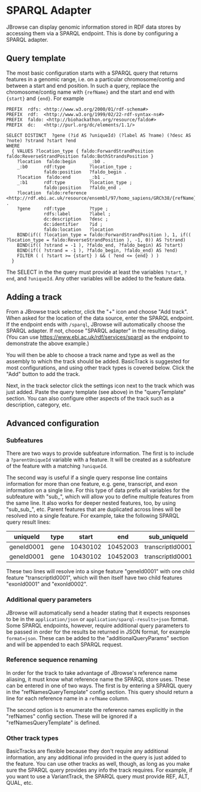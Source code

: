 # SPARQL Adapter

JBrowse can display genomic information stored in RDF data stores by accessing them via a SPARQL endpoint. This is done by configuring a SPARQL adapter.

## Query template

The most basic configuration starts with a SPARQL query that returns features
in a genomic range, i.e. on a particular chromosome/contig and between a start
and end position. In such a query, replace the chromosome/contig name with
`{refName}` and the start and end with `{start}` and `{end}`. For example

```sparql
PREFIX  rdfs: <http://www.w3.org/2000/01/rdf-schema#>
PREFIX  rdf:  <http://www.w3.org/1999/02/22-rdf-syntax-ns#>
PREFIX  faldo: <http://biohackathon.org/resource/faldo#>
PREFIX  dc:   <http://purl.org/dc/elements/1.1/>

SELECT DISTINCT  ?gene (?id AS ?uniqueId) (?label AS ?name) (?desc AS ?note) ?strand ?start ?end
WHERE
  { VALUES ?location_type { faldo:ForwardStrandPosition faldo:ReverseStrandPosition faldo:BothStrandsPosition }
    ?location  faldo:begin     _:b0 .
    _:b0      rdf:type         ?location_type ;
              faldo:position   ?faldo_begin .
    ?location  faldo:end       _:b1 .
    _:b1      rdf:type         ?location_type ;
              faldo:position   ?faldo_end .
    ?location  faldo:reference  <http://rdf.ebi.ac.uk/resource/ensembl/97/homo_sapiens/GRCh38/{refName}> .
    ?gene     rdf:type         ?type ;
              rdfs:label       ?label ;
              dc:description   ?desc ;
              dc:identifier    ?id ;
              faldo:location   ?location
    BIND(if(( ?location_type = faldo:ForwardStrandPosition ), 1, if(( ?location_type = faldo:ReverseStrandPosition ), -1, 0)) AS ?strand)
    BIND(if(( ?strand = -1 ), ?faldo_end, ?faldo_begin) AS ?start)
    BIND(if(( ?strand = -1 ), ?faldo_begin, ?faldo_end) AS ?end)
    FILTER ( ( ?start >= {start} ) && ( ?end <= {end} ) )
  }
```

The SELECT in the the query must provide at least the variables `?start`,
`?end`, and `?uniqueId`. Any other variables will be added to the feature data.

## Adding a track

From a JBrowse track selector, click the "+" icon and choose "Add track". When
asked for the location of the data source, enter the SPARQL endpoint. If the
endpoint ends with `/sparql`, JBrowse will automatically choose the SPARQL
adapter. If not, choose "SPARQL adapter" in the resulting dialog. (You can use
https://www.ebi.ac.uk/rdf/services/sparql as the endpoint to demonstrate the
above example.)

You will then be able to choose a track name and type as well as the assembly to
which the track should be added. BasicTrack is suggested for most
configurations, and using other track types is covered below. Click the "Add"
button to add the track.

Next, in the track selector click the settings icon next to the track which was
just added. Paste the query template (see above) in the "queryTemplate" section.
You can also configure other aspects of the track such as a description,
category, etc.

## Advanced configuration

### Subfeatures

There are two ways to provide subfeature information. The first is to include a
`?parentUniqueId` variable with a feature. It will be created as a subfeature of
the feature with a matching `?uniqueId`.

The second way is useful if a single query response line contains information
for more than one feature, e.g. gene, transcript, and exon information on a
single line. For this type of data prefix all variables for the subfeature with
"sub_", which will allow you to define multiple features from the same line. It
also works for deeper nested features, too, by using "sub_sub_", etc. Parent
features that are duplicated across lines will be resolved into a single
feature. For example, take the following SPARQL query result lines:

| uniqueId | type | start | end | sub_uniqueId | sub_type | sub_start | sub_end | sub_sub_uniqueId | sub_sub_type | sub_sub_start | sub_sub_end |
| --- | --- | --- | --- | --- | --- | --- | --- | --- | --- | --- | --- |
| geneId0001 | gene | 10430102 | 10452003 | transcriptId0001 | transcript | 10430518 | 10442405 | exonId0001 | exon | 10430518 | 10430568 |
| geneId0001 | gene | 10430102 | 10452003 | transcriptId0001 | transcript | 10430518 | 10442405 | exonId0002 | exon | 10432568 | 10433965 |

These two lines will resolve into a singe feature "geneId0001" with one child
feature "transcriptId0001", which will then itself have two child features
"exonId0001" and "exonId0002".

### Additional query parameters

JBrowse will automatically send a header stating that it expects responses to be
in the `application/json` or `application/sparql-results+json` format. Some
SPARQL endpoints, however, require additional query parameters to be passed in
order for the results be returned in JSON format, for example `format=json`.
These can be added to the "additionalQueryParams" section and will be appended
to each SPARQL request.

### Reference sequence renaming

In order for the track to take advantage of JBrowse's reference name aliasing,
it must know what reference name the SPARQL store uses. These can be entered in
one of two ways. The first is by entering a SPARQL query in the
"refNamesQueryTemplate" config section. This query should return a line for each
reference name in a `refName` column.

The second option is to enumerate the reference names explicitly in the
"refNames" config section. These will be ignored if a "refNamesQueryTemplate"
is defined.

### Other track types

BasicTracks are flexible because they don't require any additional information,
any any additional info provided in the query is just added to the feature.
You can use other tracks as well, though, as long as you make sure the SPARQL
query provides any info the track requires. For example, if you want to use a
VariantTrack, the SPARQL query must provide REF, ALT, QUAL, etc.
